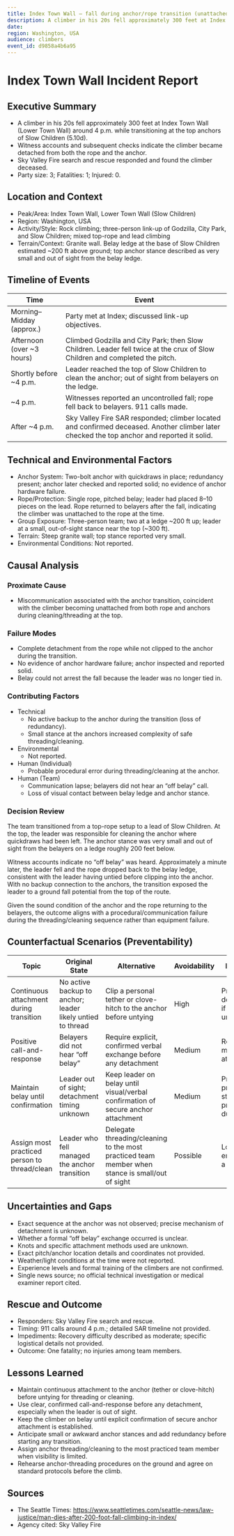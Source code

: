 ```yaml
---
title: Index Town Wall — fall during anchor/rope transition (unattached) ()
description: A climber in his 20s fell approximately 300 feet at Index Town Wall while transitioning at the top anchors of Slow Children. Witness accounts suggest he detached from the rope and was not clipped to the anchors before falling. Responders found him deceased.
date: 
region: Washington, USA
audience: climbers
event_id: d9858a4b6a95
---
```

<script type="application/ld+json">{"@context": "https://schema.org", "@type": "Article", "headline": "Index Town Wall — fall during anchor/rope transition (unattached) ()", "datePublished": null, "about": ["rock climbing", "Washington, USA"], "identifier": "d9858a4b6a95"}</script>

# Index Town Wall Incident Report

## Executive Summary
- A climber in his 20s fell approximately 300 feet at Index Town Wall (Lower Town Wall) around 4 p.m. while transitioning at the top anchors of Slow Children (5.10d). 
- Witness accounts and subsequent checks indicate the climber became detached from both the rope and the anchor. 
- Sky Valley Fire search and rescue responded and found the climber deceased. 
- Party size: 3; Fatalities: 1; Injured: 0.

## Location and Context
- Peak/Area: Index Town Wall, Lower Town Wall (Slow Children)
- Region: Washington, USA
- Activity/Style: Rock climbing; three-person link-up of Godzilla, City Park, and Slow Children; mixed top-rope and lead climbing
- Terrain/Context: Granite wall. Belay ledge at the base of Slow Children estimated ~200 ft above ground; top anchor stance described as very small and out of sight from the belay ledge.

## Timeline of Events
| Time | Event |
|---|---|
| Morning–Midday (approx.) | Party met at Index; discussed link-up objectives. |
| Afternoon (over ~3 hours) | Climbed Godzilla and City Park; then Slow Children. Leader fell twice at the crux of Slow Children and completed the pitch. |
| Shortly before ~4 p.m. | Leader reached the top of Slow Children to clean the anchor; out of sight from belayers on the ledge. |
| ~4 p.m. | Witnesses reported an uncontrolled fall; rope fell back to belayers. 911 calls made. |
| After ~4 p.m. | Sky Valley Fire SAR responded; climber located and confirmed deceased. Another climber later checked the top anchor and reported it solid. |

## Technical and Environmental Factors
- Anchor System: Two-bolt anchor with quickdraws in place; redundancy present; anchor later checked and reported solid; no evidence of anchor hardware failure.
- Rope/Protection: Single rope, pitched belay; leader had placed 8–10 pieces on the lead. Rope returned to belayers after the fall, indicating the climber was unattached to the rope at the time.
- Group Exposure: Three-person team; two at a ledge ~200 ft up; leader at a small, out-of-sight stance near the top (~300 ft).
- Terrain: Steep granite wall; top stance reported very small.
- Environmental Conditions: Not reported.

## Causal Analysis
### Proximate Cause
- Miscommunication associated with the anchor transition, coincident with the climber becoming unattached from both rope and anchors during cleaning/threading at the top.

### Failure Modes
- Complete detachment from the rope while not clipped to the anchor during the transition.
- No evidence of anchor hardware failure; anchor inspected and reported solid.
- Belay could not arrest the fall because the leader was no longer tied in.

### Contributing Factors
- Technical
  - No active backup to the anchor during the transition (loss of redundancy).
  - Small stance at the anchors increased complexity of safe threading/cleaning.
- Environmental
  - Not reported.
- Human (Individual)
  - Probable procedural error during threading/cleaning at the anchor.
- Human (Team)
  - Communication lapse; belayers did not hear an “off belay” call.
  - Loss of visual contact between belay ledge and anchor stance.

### Decision Review
The team transitioned from a top-rope setup to a lead of Slow Children. At the top, the leader was responsible for cleaning the anchor where quickdraws had been left. The anchor stance was very small and out of sight from the belayers on a ledge roughly 200 feet below.

Witness accounts indicate no “off belay” was heard. Approximately a minute later, the leader fell and the rope dropped back to the belay ledge, consistent with the leader having untied before clipping into the anchor. With no backup connection to the anchors, the transition exposed the leader to a ground fall potential from the top of the route.

Given the sound condition of the anchor and the rope returning to the belayers, the outcome aligns with a procedural/communication failure during the threading/cleaning sequence rather than equipment failure.

## Counterfactual Scenarios (Preventability)
| Topic | Original State | Alternative | Avoidability | Expected Effect | Confidence |
|---|---|---|---|---|---|
| Continuous attachment during transition | No active backup to anchor; leader likely untied to thread | Clip a personal tether or clove-hitch to the anchor before untying | High | Prevents complete detachment even if the rope is untied | High |
| Positive call-and-response | Belayers did not hear “off belay” | Require explicit, confirmed verbal exchange before any detachment | Medium | Reduces miscommunication at critical moment | Medium |
| Maintain belay until confirmation | Leader out of sight; detachment timing unknown | Keep leader on belay until visual/verbal confirmation of secure anchor attachment | Medium | Provides protection while still tied; may prevent exposure during early steps | Medium |
| Assign most practiced person to thread/clean | Leader who fell managed the anchor transition | Delegate threading/cleaning to the most practiced team member when stance is small/out of sight | Possible | Lowers procedural error likelihood at a complex stance | Low–Medium |

## Uncertainties and Gaps
- Exact sequence at the anchor was not observed; precise mechanism of detachment is unknown.
- Whether a formal “off belay” exchange occurred is unclear.
- Knots and specific attachment methods used are unknown.
- Exact pitch/anchor location details and coordinates not provided.
- Weather/light conditions at the time were not reported.
- Experience levels and formal training of the climbers are not confirmed.
- Single news source; no official technical investigation or medical examiner report cited.

## Rescue and Outcome
- Responders: Sky Valley Fire search and rescue.
- Timing: 911 calls around 4 p.m.; detailed SAR timeline not provided.
- Impediments: Recovery difficulty described as moderate; specific logistical details not provided.
- Outcome: One fatality; no injuries among team members.

## Lessons Learned
- Maintain continuous attachment to the anchor (tether or clove-hitch) before untying for threading or cleaning.
- Use clear, confirmed call-and-response before any detachment, especially when the leader is out of sight.
- Keep the climber on belay until explicit confirmation of secure anchor attachment is established.
- Anticipate small or awkward anchor stances and add redundancy before starting any transition.
- Assign anchor threading/cleaning to the most practiced team member when visibility is limited.
- Rehearse anchor-threading procedures on the ground and agree on standard protocols before the climb.

## Sources
- The Seattle Times: https://www.seattletimes.com/seattle-news/law-justice/man-dies-after-200-foot-fall-climbing-in-index/
- Agency cited: Sky Valley Fire